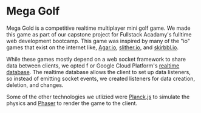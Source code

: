 # Mega Golf

Mega Gold is a competitive realtime multiplayer mini golf game. We made this game as part of our
capstone project for Fullstack Acadamy's fulltime web development bootcamp. This game was inspired
by many of the "io" games that exist on the internet like, [Agar.io](https://agar.io/), [slither.io](http://slither.io/), and [skirbbl.io](https://skribbl.io/).

While these games mostly depend on a web socket framework to share data between clients, we opted f
or Google Cloud Platform's [realtime database](https://firebase.google.com/docs/database). The realtime database allows the client to set up data
listeners, so instead of emitting socket events, we created listeners for data creation, deletion,
and changes.

Some of the other technologies we utlizied were [Planck.js](https://piqnt.com/planck.js/) to simulate the physics and [Phaser](https://phaser.io/) to
render the game to the client.
